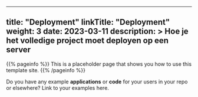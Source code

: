 
---
title: "Deployment"
linkTitle: "Deployment"
weight: 3
date: 2023-03-11
description: >
  Hoe je het volledige project moet deployen op een server
---

{{% pageinfo %}}
This is a placeholder page that shows you how to use this template site.
{{% /pageinfo %}}

Do you have any example **applications** or **code** for your users in your repo or elsewhere? Link to your examples here.


